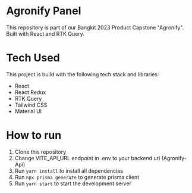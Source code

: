 # Agronify Panel
This repository is part of our Bangkit 2023 Product Capstone "Agronify". Built with React and RTK Query.

# Tech Used
This project is build with the following tech stack and libraries:
- React
- React Redux
- RTK Query
- Tailwind CSS
- Material UI 

# How to run
1. Clone this repository
2. Change VITE_API_URL endpoint in .env to your backend url (Agronify-Api)
3. Run `yarn install` to install all dependencies
4. Run `npx prisma generate` to generate prisma client
5. Run `yarn start` to start the development server